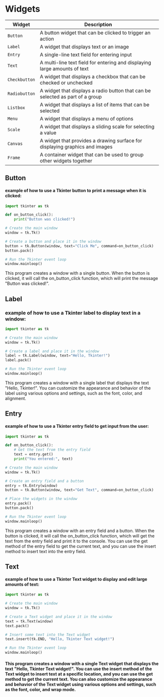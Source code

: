 # Widgets

| Widget             | Description                                                                                     |
|--------------------|-------------------------------------------------------------------------------------------------|
| `Button`           | A button widget that can be clicked to trigger an action                                         |
| `Label`            | A widget that displays text or an image                                                          |
| `Entry`            | A single-line text field for entering input                                                      |
| `Text`             | A multi-line text field for entering and displaying large amounts of text                        |
| `Checkbutton`      | A widget that displays a checkbox that can be checked or unchecked                              |
| `Radiobutton`      | A widget that displays a radio button that can be selected as part of a group                   |
| `Listbox`          | A widget that displays a list of items that can be selected                                     |
| `Menu`             | A widget that displays a menu of options                                                        |
| `Scale`            | A widget that displays a sliding scale for selecting a value                                     |
| `Canvas`           | A widget that provides a drawing surface for displaying graphics and images                     |
| `Frame`            | A container widget that can be used to group other widgets together                             |

## Button
#### example of how to use a Tkinter button to print a message when it is clicked:
```python
import tkinter as tk

def on_button_click():
    print("Button was clicked!")

# Create the main window
window = tk.Tk()

# Create a button and place it in the window
button = tk.Button(window, text="Click Me", command=on_button_click)
button.pack()

# Run the Tkinter event loop
window.mainloop()
```
This program creates a window with a single button. When the button is clicked, it will call the on_button_click function, which will print the message "Button was clicked!".

## Label
### example of how to use a Tkinter label to display text in a window:
```python
import tkinter as tk

# Create the main window
window = tk.Tk()

# Create a label and place it in the window
label = tk.Label(window, text="Hello, Tkinter!")
label.pack()

# Run the Tkinter event loop
window.mainloop()
```
This program creates a window with a single label that displays the text "Hello, Tkinter!". You can customize the appearance and behavior of the label using various options and settings, such as the font, color, and alignment.

## Entry
#### example of how to use a Tkinter entry field to get input from the user:
```python
import tkinter as tk

def on_button_click():
    # Get the text from the entry field
    text = entry.get()
    print("You entered:", text)

# Create the main window
window = tk.Tk()

# Create an entry field and a button
entry = tk.Entry(window)
button = tk.Button(window, text="Get Text", command=on_button_click)

# Place the widgets in the window
entry.pack()
button.pack()

# Run the Tkinter event loop
window.mainloop()
```
This program creates a window with an entry field and a button. When the button is clicked, it will call the on_button_click function, which will get the text from the entry field and print it to the console. You can use the get method of the entry field to get the current text, and you can use the insert method to insert text into the entry field.

## Text
#### example of how to use a Tkinter Text widget to display and edit large amounts of text:
```python
import tkinter as tk

# Create the main window
window = tk.Tk()

# Create a Text widget and place it in the window
text = tk.Text(window)
text.pack()

# Insert some text into the Text widget
text.insert(tk.END, "Hello, Tkinter Text widget!")

# Run the Tkinter event loop
window.mainloop()
```
#### This program creates a window with a single Text widget that displays the text "Hello, Tkinter Text widget!". You can use the insert method of the Text widget to insert text at a specific location, and you can use the get method to get the current text. You can also customize the appearance and behavior of the Text widget using various options and settings, such as the font, color, and wrap mode.

